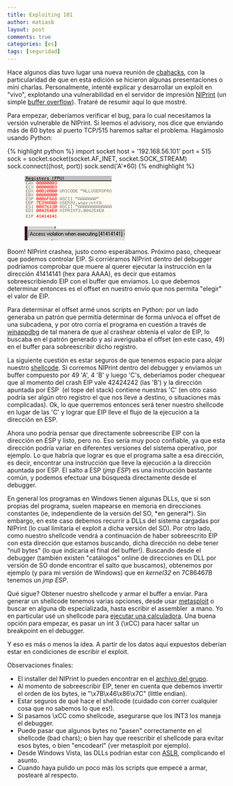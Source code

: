 ```yaml
---
title: Exploiting 101
author: matiasb
layout: post
comments: true
categories: [es]
tags: [seguridad]
---
```

Hace algunos días tuvo lugar una nueva reunión de [cbahacks][1], con la particularidad de que en esta edición se hicieron algunas presentaciones o mini charlas. Personalmente, intenté explicar y desarrollar un exploit en "vivo", explotando una vulnerabilidad en el servidor de impresión [NIPrint][2] (un simple [buffer overflow][3]). Trataré de resumir aquí lo que mostré.

Para empezar, deberíamos verificar el bug, para lo cual necesitamos la versión vulnerable de NIPrint. Si leemos el advisory, nos dice que enviando más de 60 bytes al puerto TCP/515 haremos saltar el problema. Hagámoslo usando Python:

{% highlight python %}
import socket
host = '192.168.56.101'
port = 515
sock = socket.socket(socket.AF_INET, socket.SOCK_STREAM)
sock.connect((host, port))
sock.send('A'*60)
{% endhighlight %}

<figure>
    <img class="size-full wp-image-9 aligncenter" title="CPU Registers" src="/images/2011/05/registers.png" alt="" width="200" height="99" />
</figure>

<figure>
    <img class="size-full wp-image-8 aligncenter" title="Access violation" src="/images/2011/05/access_violation.png" alt="" width="231" height="32" />
</figure>

Boom! NIPrint crashea, justo como esperábamos. Próximo paso, chequear que podemos controlar EIP. Si corriéramos NIPrint dentro del debugger podríamos comprobar que muere al querer ejecutar la instrucción en la dirección 41414141 (hex para AAAA), es decir que estamos sobreescribiendo EIP con el buffer que enviamos. Lo que debemos determinar entonces es el offset en nuestro envío que nos permita "elegir" el valor de EIP.

Para determinar el offset armé unos scripts en Python: por un lado generaba un patrón que permitía determinar de forma unívoca el offset de una subcadena, y por otro corría el programa en cuestión a través de [winappdbg][6] de tal manera de que al crashear obtenía el valor de EIP, lo buscaba en el patrón generado y así averiguaba el offset (en este caso, 49) en el buffer para sobreescribir dicho registro.

La siguiente cuestión es estar seguros de que tenemos espacio para alojar nuestro [shellcode][7]. Si corremos NIPrint dentro del debugger y enviamos un buffer compuesto por 49 'A', 4 'B' y luego 'C's, deberíamos poder chequear que al momento del crash EIP vale 42424242 (las 'B') y la dirección apuntada por ESP  (el tope del stack) contiene nuestras 'C' (en otro caso podría ser algún otro registro el que nos lleve a destino, o situaciones más complicadas). Ok, lo que querremos entonces será tener nuestro shellcode en lugar de las 'C' y lograr que EIP lleve el flujo de la ejecución a la dirección en ESP.

Ahora uno podría pensar que directamente sobreescribe EIP con la dirección en ESP y listo, pero no. Eso sería muy poco confiable, ya que esta dirección podría variar en diferentes versiones del sistema operativo, por ejemplo. Lo que habría que lograr es que el programa salte a esa dirección, es decir, encontrar una instrucción que lleve la ejecución a la dirección apuntada por ESP. El salto a ESP (*jmp ESP*) es una instrucción bastante común, y podemos efectuar una búsqueda directamente desde el debugger.

En general los programas en Windows tienen algunas DLLs, que si son propias del programa, suelen mapearse en memoria en direcciones constantes (ie, independiente de la versión del SO, \*en general\*). Sin embargo, en este caso debemos recurrir a DLLs del sistema cargadas por NIPrint (lo cual limitaría el exploit a dicha versión del SO). Por otro lado, como nuestro shellcode vendrá a continuación de haber sobreescrito EIP con esta dirección que estamos buscando, dicha dirección no debe tener "null bytes" (lo que indicaría el final del buffer!). Buscando desde el debugger (también existen "catálogos" online de direcciones en DLL por versión de SO donde encontrar el salto que buscamos), obtenemos por ejemplo (y para mi versión de Windows) que en *kernel32* en 7C86467B tenemos un *jmp ESP*.

Qué sigue? Obtener nuestro shellcode y armar el buffer a enviar. Para generar un shellcode tenemos varias opciones, desde usar [metasploit][8] o buscar en alguna db especializada, hasta escribir el assembler  a mano. Yo en particular usé un shellcode para [ejecutar una calculadora][9]. Una buena opción para empezar, es pasar un int 3 (\xCC) para hacer saltar un breakpoint en el debugger.

Y eso es más o menos la idea. A partir de los datos aquí expuestos deberían estar en condiciones de escribir el exploit.

Observaciones finales:

*   El installer del NIPrint lo pueden encontrar en el [archivo del grupo][10].
*   Al momento de sobreescribir EIP, tener en cuenta que debemos invertir el orden de los bytes, ie "\x7B\x46\x86\x7C" (little endian).
*   Estar seguros de qué hace el shellcode (cuidado con correr cualquier cosa que no sabemos lo que es!).
*   Si pasamos \xCC como shellcode, asegurarse que los INT3 los maneja el debugger.
*   Puede pasar que algunos bytes no "pasen" correctamente en el shellcode (bad chars); o bien hay que reescribir el shellcode para evitar esos bytes, o bien "encodearl" (ver metasploit por ejemplo).
*   Desde Windows Vista, las DLLs podrían estar con <a title="Address space layout randomization" href="http://en.wikipedia.org/wiki/ASLR">ASLR</a>, complicando el asunto.
*   Cuando haya pulido un poco más los scripts que empecé a armar, postearé al respecto.

 [1]: http://www.cbahacks.org/
 [2]: http://secunia.com/advisories/10143
 [3]: http://en.wikipedia.org/wiki/Buffer_overflow
 [6]: http://winappdbg.sourceforge.net/
 [7]: http://en.wikipedia.org/wiki/Shellcode
 [8]: http://www.metasploit.com/
 [9]: http://code.google.com/p/w32-exec-calc-shellcode/
 [10]: http://groups.google.com/group/cba-hacks